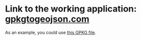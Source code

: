 # Link to the working application: [gpkgtogeojson.com](https://gpkgtogeojson.com/)

As an example, you could use [this GPKG file](https://github.com/zabop/gpkgtogeojson/raw/master/example.gpkg).
